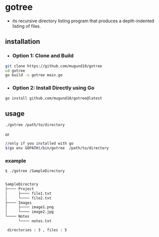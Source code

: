 # gotree
*   its recursive directory listing program that produces a depth-indented listing of files.

## installation

*   ### Option 1: Clone and Build
```bash
git clone https://github.com/mugund10/gotree
cd gotree
go build -o gotree main.go
```
*   ### Option 2: Install Directly using Go
```bash
go install github.com/mugund10/gotree@latest
```

## usage 

```bash
./gotree /path/to/directory
```
or
```bash 
//only if you installed with go
$(go env GOPATH)/bin/gotree  /path/to/directory
```
###  example

```bash
$ ./gotree /SampleDirectory


SampleDirectory
├──── Project
│     ├──── file1.txt
│     └──── file2.txt
├──── Images
│     ├──── image1.png
│     └──── image2.jpg
└──── Notes
      └──── notes.txt

 directories : 3 , files : 5 

```